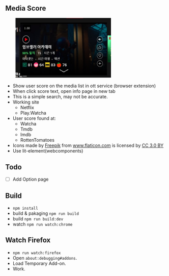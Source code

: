 ## Media Score
<img src="./example.jpg" width="300" style="margin-left:2rem"/>

-   Show user score on the media list in ott service (browser extension)
-   When click score text, open info page in new tab
-   This is a simple search, may not be accurate.
-   Working site
    -   Netflix
    -   Play.Watcha
-   User score found at:
    -   Watcha
    -   Tmdb
    -   Imdb
    -   RottenTomatoes
-   <div>Icons made by <a href="https://www.flaticon.com/authors/freepik" title="Freepik">Freepik</a> from <a href="https://www.flaticon.com/" 		    title="Flaticon">www.flaticon.com</a> is licensed by <a href="http://creativecommons.org/licenses/by/3.0/" 		    title="Creative Commons BY 3.0" target="_blank">CC 3.0 BY</a></div
- Use lit-element(webcomponents)

## Todo
- [ ] Add Option page

## Build

-   `npm install`
-   build & pakaging `npm run build`
-   build `npm run build:dev`
-   watch `npm run watch:chrome`

## Watch Firefox

-   `npm run watch:firefox`
-   Open `about:debugging#addons`.
-   Load Temporary Add-on.
-   Work.
